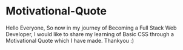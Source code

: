 # Motivational-Quote
Hello Everyone, So now in my journey of Becoming a Full Stack Web Developer, I would like to share my learning of Basic CSS through a Motivational Quote which I have made. Thankyou :) 
